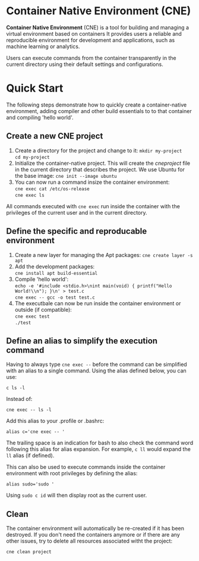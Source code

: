 # Container Native Environment (CNE)

**Container Native Environment** (CNE) is a tool for building and managing
a virtual environment based on containers It provides users a reliable and
reproducible environment for development and applications, such as machine
learning or analytics.

Users can execute commands from the container transparently in the current
directory using their default settings and configurations. 

# Quick Start

The following steps demonstrate how to quickly create a container-native
environment, adding compiler and other build essentials to to that container
and compiling 'hello world'.

## Create a new CNE project

1. Create a directory for the project and change to it:
   `mkdir my-project`  
   `cd my-project`  
1. Initialize the container-native project. This will create the _cneproject_
   file in the current directory that describes the project. We use Ubuntu
   for the base image: 
   `cne init --image ubuntu`  
1. You can now run a command insize the container environment:  
   `cne exec cat /etc/os-release`  
   `cne exec ls`  

All commands executed with `cne exec` run inside the container with the
privileges of the current user and in the current directory. 

## Define the specific and reproducable environment


1. Create a new layer for managing the Apt packages: 
   `cne create layer -s apt`
1. Add the development packages:  
   `cne install apt build-essential`  
1. Compile 'hello world':  
   `echo -e '#include <stdio.h>\nint main(void) { printf("Hello World!\\n"); }\n' > test.c`  
   `cne exec -- gcc -o test test.c`  
1. The executbale can now be run inside the container environment or
   outside (if compatible):  
   `cne exec test`  
   `./test`  

## Define an alias to simplify the execution command

Having to always type `cne exec --` before the command can be simplified
with an alias to a single command. Using the alias defined below, you can
use:

`c ls -l` 

Instead of:

`cne exec -- ls -l` 

Add this alias to your .profile or .bashrc:

`alias c='cne exec -- '`

The trailing space is an indication for bash to also check the command word
following this alias for alias expansion. For example, `c ll` would expand
the `ll` alias (if defined). 

This can also be used to execute commands inside the container environment
with root privileges by defining the alias:

`alias sudo='sudo '`

Using `sudo c id` will then display root as the current user.


## Clean

The container environment will automatically be re-created if it has been
destroyed. If you don't need the containers anymore or if there are any other
issues, try to delete all resources associated witht the project:

`cne clean project`
